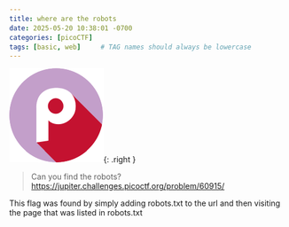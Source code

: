 ```yaml
---
title: where are the robots
date: 2025-05-20 10:38:01 -0700
categories: [picoCTF]
tags: [basic, web]     # TAG names should always be lowercase
---
```

![picoctf Logo](/assets/img/logo-picoctf.png){: .right }
> Can you find the robots? https://jupiter.challenges.picoctf.org/problem/60915/

This flag was found by simply adding robots.txt to the url and then visiting the page that was listed in robots.txt
